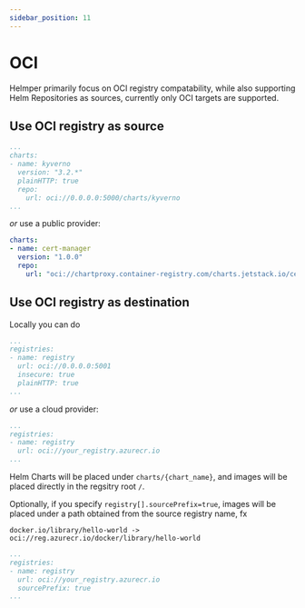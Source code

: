 ```yaml
---
sidebar_position: 11
---
```


# OCI

Helmper primarily focus on OCI registry compatability, while also supporting Helm Repositories as sources, currently only OCI targets are supported.

## Use OCI registry as source

```yaml
...
charts:
- name: kyverno
  version: "3.2.*"
  plainHTTP: true
  repo:
    url: oci://0.0.0.0:5000/charts/kyverno
...
```

*or* use a public provider:

```yaml
charts:
- name: cert-manager
  version: "1.0.0"
  repo:
    url: "oci://chartproxy.container-registry.com/charts.jetstack.io/cert-manager"
```

## Use OCI registry as destination

Locally you can do

```yaml
...
registries:
- name: registry
  url: oci://0.0.0.0:5001
  insecure: true
  plainHTTP: true
...
```

*or* use a cloud provider:

<!-- TODO: Implement this feature. Optionally specify the part inside the registry you wish to store the OCI Artifacts -->

```yaml
...
registries:
- name: registry
  url: oci://your_registry.azurecr.io
...
```

Helm Charts will be placed under `charts/{chart_name}`, and images will be placed directly in the regsitry root `/`.

Optionally, if you specify `registry[].sourcePrefix=true`, images will be placed under a path obtained from the source registry name, fx

`docker.io/library/hello-world -> oci://reg.azurecr.io/docker/library/hello-world`

```yaml
...
registries:
- name: registry
  url: oci://your_registry.azurecr.io
  sourcePrefix: true
...
```
